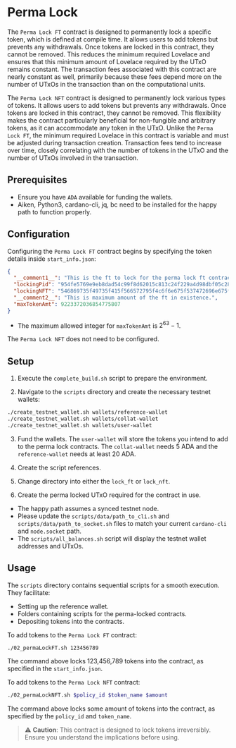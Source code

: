 # Perma Lock

The `Perma Lock FT` contract is designed to permanently lock a specific token, which is defined at compile time. It allows users to add tokens but prevents any withdrawals. Once tokens are locked in this contract, they cannot be removed. This reduces the minimum required Lovelace and ensures that this minimum amount of Lovelace required by the UTxO remains constant. The transaction fees associated with this contract are nearly constant as well, primarily because these fees depend more on the number of UTxOs in the transaction than on the computational units.

The `Perma Lock NFT` contract is designed to permanently lock various types of tokens. It allows users to add tokens but prevents any withdrawals. Once tokens are locked in this contract, they cannot be removed. This flexibility makes the contract particularly beneficial for non-fungible and arbitrary tokens, as it can accommodate any token in the UTxO. Unlike the `Perma Lock FT`, the minimum required Lovelace in this contract is variable and must be adjusted during transaction creation. Transaction fees tend to increase over time, closely correlating with the number of tokens in the UTxO and the number of UTxOs involved in the transaction.

## **Prerequisites**

- Ensure you have `ADA` available for funding the wallets.
- Aiken, Python3, cardano-cli, jq, bc need to be installed for the happy path to function properly.

## **Configuration**

Configuring the `Perma Lock FT` contract begins by specifying the token details inside `start_info.json`:

```json
{
  "__comment1__": "This is the ft to lock for the perma lock ft contract",
  "lockingPid": "954fe5769e9eb8dad54c99f8d62015c813c24f229a4d98dbf05c28b9",
  "lockingNFT": "546869735f49735f415f566572795f4c6f6e675f537472696e675f5f5f5f5f5f",
  "__comment2__": "This is maximum amount of the ft in existence.",
  "maxTokenAmt": 9223372036854775807
}
```

- The maximum allowed integer for `maxTokenAmt` is $2^{63} - 1$.

The `Perma Lock NFT` does not need to be configured.

## **Setup**

1. Execute the `complete_build.sh` script to prepare the environment.
   
2. Navigate to the `scripts` directory and create the necessary testnet wallets:

```bash
./create_testnet_wallet.sh wallets/reference-wallet
./create_testnet_wallet.sh wallets/collat-wallet
./create_testnet_wallet.sh wallets/user-wallet
```

3. Fund the wallets. The `user-wallet` will store the tokens you intend to add to the perma lock contracts. The `collat-wallet` needs 5 ADA and the `reference-wallet` needs at least 20 ADA.

4. Create the script references.

5. Change directory into either the `lock_ft` or `lock_nft`.

6. Create the perma locked UTxO required for the contract in use.

- The happy path assumes a synced testnet node. 
- Please update the `scripts/data/path_to_cli.sh` and `scripts/data/path_to_socket.sh` files to match your current `cardano-cli` and `node.socket` path.
- The `scripts/all_balances.sh` script will display the testnet wallet addresses and UTxOs.

## **Usage**

The `scripts` directory contains sequential scripts for a smooth execution. They facilitate:

- Setting up the reference wallet.
- Folders containing scripts for the perma-locked contracts.
- Depositing tokens into the contracts.

To add tokens to the `Perma Lock FT` contract:

```bash
./02_permaLockFT.sh 123456789
```

The command above locks 123,456,789 tokens into the contract, as specified in the `start_info.json`.

To add tokens to the `Perma Lock NFT` contract:

```bash
./02_permaLockNFT.sh $policy_id $token_name $amount
```

The command above locks some amount of tokens into the contract, as specified by the `policy_id` and `token_name`.

> ⚠️ **Caution**: This contract is designed to lock tokens irreversibly. Ensure you understand the implications before using.

